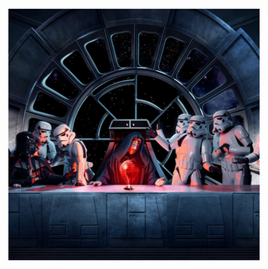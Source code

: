 <p align="center">
  <img src ="https://raw.githubusercontent.com/ducanh4531/ducanh4531/main/img/emperor-palpatine-2932x2932.jpg">
</p>
